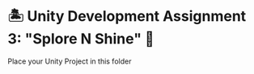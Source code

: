 # :desert_island: Unity Development Assignment 3: "Splore N Shine" :flashlight:

Place your Unity Project in this folder